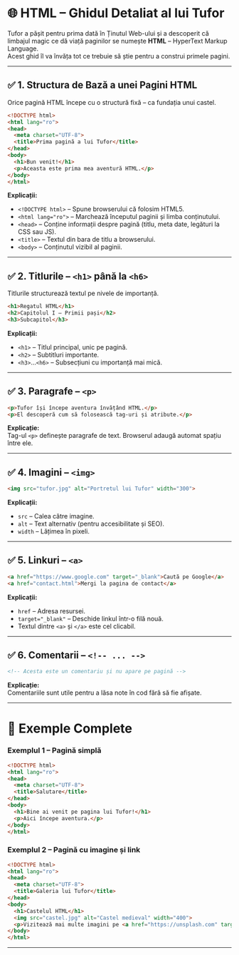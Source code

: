
# 🌐 HTML – Ghidul Detaliat al lui Tufor

Tufor a pășit pentru prima dată în Ținutul Web-ului și a descoperit că limbajul magic ce dă viață paginilor se numește **HTML** – HyperText Markup Language.  
Acest ghid îl va învăța tot ce trebuie să știe pentru a construi primele pagini.

---

## ✅ 1. Structura de Bază a unei Pagini HTML

Orice pagină HTML începe cu o structură fixă – ca fundația unui castel.

```html
<!DOCTYPE html>
<html lang="ro">
<head>
  <meta charset="UTF-8">
  <title>Prima pagină a lui Tufor</title>
</head>
<body>
  <h1>Bun venit!</h1>
  <p>Aceasta este prima mea aventură HTML.</p>
</body>
</html>
```

**Explicații:**
- `<!DOCTYPE html>` – Spune browserului că folosim HTML5.
- `<html lang="ro">` – Marchează începutul paginii și limba conținutului.
- `<head>` – Conține informații despre pagină (titlu, meta date, legături la CSS sau JS).
- `<title>` – Textul din bara de titlu a browserului.
- `<body>` – Conținutul vizibil al paginii.

---

## ✅ 2. Titlurile – `<h1>` până la `<h6>`

Titlurile structurează textul pe nivele de importanță.

```html
<h1>Regatul HTML</h1>
<h2>Capitolul I – Primii pași</h2>
<h3>Subcapitol</h3>
```

**Explicații:**
- `<h1>` – Titlul principal, unic pe pagină.
- `<h2>` – Subtitluri importante.
- `<h3>`…`<h6>` – Subsecțiuni cu importanță mai mică.

---

## ✅ 3. Paragrafe – `<p>`

```html
<p>Tufor își începe aventura învățând HTML.</p>
<p>El descoperă cum să folosească tag-uri și atribute.</p>
```

**Explicație:**  
Tag-ul `<p>` definește paragrafe de text. Browserul adaugă automat spațiu între ele.

---

## ✅ 4. Imagini – `<img>`

```html
<img src="tufor.jpg" alt="Portretul lui Tufor" width="300">
```

**Explicații:**
- `src` – Calea către imagine.
- `alt` – Text alternativ (pentru accesibilitate și SEO).
- `width` – Lățimea în pixeli.

---

## ✅ 5. Linkuri – `<a>`

```html
<a href="https://www.google.com" target="_blank">Caută pe Google</a>
<a href="contact.html">Mergi la pagina de contact</a>
```

**Explicații:**
- `href` – Adresa resursei.
- `target="_blank"` – Deschide linkul într-o filă nouă.
- Textul dintre `<a>` și `</a>` este cel clicabil.

---

## ✅ 6. Comentarii – `<!-- ... -->`

```html
<!-- Acesta este un comentariu și nu apare pe pagină -->
```

**Explicație:**  
Comentariile sunt utile pentru a lăsa note în cod fără să fie afișate.

---

# 📜 Exemple Complete

### Exemplul 1 – Pagină simplă

```html
<!DOCTYPE html>
<html lang="ro">
<head>
  <meta charset="UTF-8">
  <title>Salutare</title>
</head>
<body>
  <h1>Bine ai venit pe pagina lui Tufor!</h1>
  <p>Aici începe aventura.</p>
</body>
</html>
```

### Exemplul 2 – Pagină cu imagine și link

```html
<!DOCTYPE html>
<html lang="ro">
<head>
  <meta charset="UTF-8">
  <title>Galeria lui Tufor</title>
</head>
<body>
  <h1>Castelul HTML</h1>
  <img src="castel.jpg" alt="Castel medieval" width="400">
  <p>Vizitează mai multe imagini pe <a href="https://unsplash.com" target="_blank">Unsplash</a>.</p>
</body>
</html>
```

---

